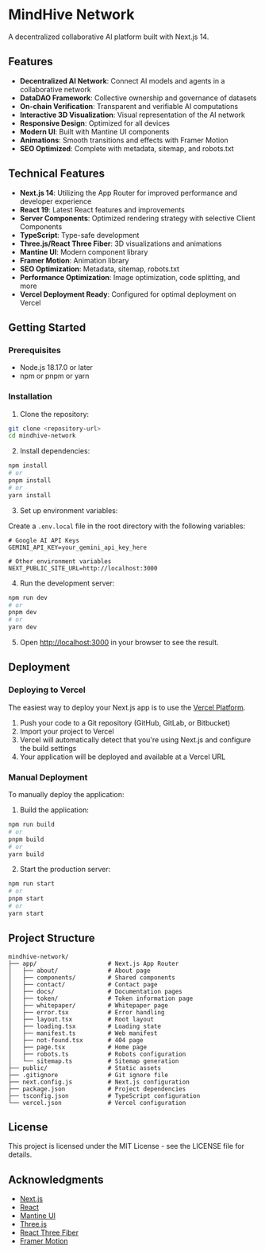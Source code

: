# MindHive Network

A decentralized collaborative AI platform built with Next.js 14.

## Features

- **Decentralized AI Network**: Connect AI models and agents in a collaborative network
- **DataDAO Framework**: Collective ownership and governance of datasets
- **On-chain Verification**: Transparent and verifiable AI computations
- **Interactive 3D Visualization**: Visual representation of the AI network
- **Responsive Design**: Optimized for all devices
- **Modern UI**: Built with Mantine UI components
- **Animations**: Smooth transitions and effects with Framer Motion
- **SEO Optimized**: Complete with metadata, sitemap, and robots.txt

## Technical Features

- **Next.js 14**: Utilizing the App Router for improved performance and developer experience
- **React 19**: Latest React features and improvements
- **Server Components**: Optimized rendering strategy with selective Client Components
- **TypeScript**: Type-safe development
- **Three.js/React Three Fiber**: 3D visualizations and animations
- **Mantine UI**: Modern component library
- **Framer Motion**: Animation library
- **SEO Optimization**: Metadata, sitemap, robots.txt
- **Performance Optimization**: Image optimization, code splitting, and more
- **Vercel Deployment Ready**: Configured for optimal deployment on Vercel

## Getting Started

### Prerequisites

- Node.js 18.17.0 or later
- npm or pnpm or yarn

### Installation

1. Clone the repository:

```bash
git clone <repository-url>
cd mindhive-network
```

2. Install dependencies:

```bash
npm install
# or
pnpm install
# or
yarn install
```

3. Set up environment variables:

Create a `.env.local` file in the root directory with the following variables:

```
# Google AI API Keys
GEMINI_API_KEY=your_gemini_api_key_here

# Other environment variables
NEXT_PUBLIC_SITE_URL=http://localhost:3000
```

4. Run the development server:

```bash
npm run dev
# or
pnpm dev
# or
yarn dev
```

5. Open [http://localhost:3000](http://localhost:3000) in your browser to see the result.

## Deployment

### Deploying to Vercel

The easiest way to deploy your Next.js app is to use the [Vercel Platform](https://vercel.com/new?utm_medium=default-template&filter=next.js&utm_source=create-next-app&utm_campaign=create-next-app-readme).

1. Push your code to a Git repository (GitHub, GitLab, or Bitbucket)
2. Import your project to Vercel
3. Vercel will automatically detect that you're using Next.js and configure the build settings
4. Your application will be deployed and available at a Vercel URL

### Manual Deployment

To manually deploy the application:

1. Build the application:

```bash
npm run build
# or
pnpm build
# or
yarn build
```

2. Start the production server:

```bash
npm run start
# or
pnpm start
# or
yarn start
```

## Project Structure

```
mindhive-network/
├── app/                    # Next.js App Router
│   ├── about/              # About page
│   ├── components/         # Shared components
│   ├── contact/            # Contact page
│   ├── docs/               # Documentation pages
│   ├── token/              # Token information page
│   ├── whitepaper/         # Whitepaper page
│   ├── error.tsx           # Error handling
│   ├── layout.tsx          # Root layout
│   ├── loading.tsx         # Loading state
│   ├── manifest.ts         # Web manifest
│   ├── not-found.tsx       # 404 page
│   ├── page.tsx            # Home page
│   ├── robots.ts           # Robots configuration
│   └── sitemap.ts          # Sitemap generation
├── public/                 # Static assets
├── .gitignore              # Git ignore file
├── next.config.js          # Next.js configuration
├── package.json            # Project dependencies
├── tsconfig.json           # TypeScript configuration
└── vercel.json             # Vercel configuration
```

## License

This project is licensed under the MIT License - see the LICENSE file for details.

## Acknowledgments

- [Next.js](https://nextjs.org/)
- [React](https://reactjs.org/)
- [Mantine UI](https://mantine.dev/)
- [Three.js](https://threejs.org/)
- [React Three Fiber](https://github.com/pmndrs/react-three-fiber)
- [Framer Motion](https://www.framer.com/motion/)

